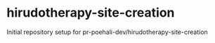 # hirudotherapy-site-creation

Initial repository setup for pr-poehali-dev/hirudotherapy-site-creation